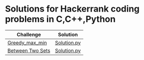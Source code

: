 
# Solutions for Hackerrank coding problems in C,C++,Python

| Challenge     | Solution |
| ------------- | ------------- |
| [Greedy_max_min](https://www.hackerrank.com/challenges/angry-children/problem)  | [Solution.py](Hackerrank-solutions-/Algorithms/Greedy_max_min)|
| [Between Two Sets](https://www.hackerrank.com/challenges/between-two-sets/problem) | [Solution.py](Hackerrank-solutions-/Algorithms/Between_two_sets)|
       
